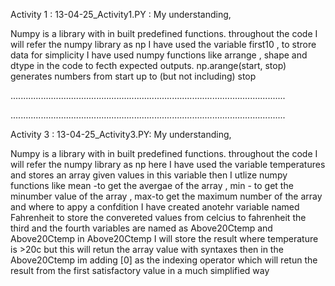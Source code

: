 Activity 1 : 13-04-25_Activity1.PY : My understanding,

Numpy is a library with in built predefined functions. 
throughout the code I will refer  the numpy library as np
I have used the variable first10 , to strore data for simplicity 
I have used numpy functions like arrange , shape and dtype in the code to fecth expected outputs.
np.arange(start, stop) generates numbers from start up to (but not including) stop

.............................................................................................................

.............................................................................................................

Activity 3 : 13-04-25_Activity3.PY:  My understanding,

Numpy is a library with in built predefined functions. 
throughout the code I will refer  the numpy library as np
here I have used the variable temperatures and stores an array given values in this variable
then I utlize numpy functions like mean -to get the avergae of the array , min - to get the minumber value of the array , max-to get the maximum number of the array and where to appy a confdition
I have created anotehr variable named Fahrenheit to store the convereted values from celcius to fahrenheit 
the third and the fourth variables are named as Above20Ctemp and Above20Ctemp
in Above20Ctemp I will store the result where temperature is >20c but this will retun the array value with syntaxes
then in the Above20Ctemp im adding [0] as the indexing operator which will retun the result from the first satisfactory value in a much simplified way
